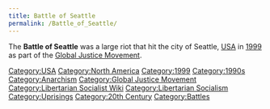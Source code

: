 ```yaml
---
title: Battle of Seattle
permalink: /Battle_of_Seattle/
---
```


The **Battle of Seattle** was a large riot that hit the city of Seattle,
[USA](United_States_of_America.md "wikilink") in
[1999](Timeline_of_Libertarian_Socialism_in_North_America.md "wikilink") as
part of the [Global Justice
Movement](Global_Justice_Movement.md "wikilink").

[Category:USA](Category:USA.md "wikilink") [Category:North
America](Category:North_America.md "wikilink")
[Category:1999](Category:1999.md "wikilink")
[Category:1990s](Category:1990s.md "wikilink")
[Category:Anarchism](Category:Anarchism.md "wikilink") [Category:Global
Justice Movement](Category:Global_Justice_Movement.md "wikilink")
[Category:Libertarian Socialist
Wiki](Category:Libertarian_Socialist_Wiki.md "wikilink")
[Category:Libertarian
Socialism](Category:Libertarian_Socialism.md "wikilink")
[Category:Uprisings](Category:Uprisings.md "wikilink") [Category:20th
Century](Category:20th_Century.md "wikilink")
[Category:Battles](Category:Battles.md "wikilink")
